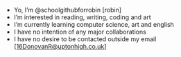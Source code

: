 - Yo, I’m @schoolgithubforrobin [robin]
- I’m interested in reading, writing, coding  and art
- I’m currently learning computer science, art and english
- I have no intention of any major collaborations
- I have no desire to be contacted outside my email [16DonovanR@uptonhigh.co.uk]

<!---
schoolgithubforrobin/schoolgithubforrobin is a ✨ special ✨ repository because its `README.md` (this file) appears on your GitHub profile.
You can click the Preview link to take a look at your changes.
--->

